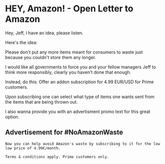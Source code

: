 # HEY, Amazon! - Open Letter to Amazon
Hey, Jeff, I have an idea, please listen.

Here's the idea:

Please don't put any more items meant for consumers to waste just because you couldn't store them any longer.

I would like all governments to force you and your fellow managers Jeff to think more responsibly, clearly you haven't done that enough.

Instead, do this: Offer an addon subscription for 4.99 EUR/USD for Prime customers.

Upon subscribing one can select what type of items one wants sent from the items that are being thrown out.

I also wanna provide you with an advertisment promo text for this great option.


## Advertisement for #NoAmazonWaste
```Amazon likes to waste goods originally meant for consumers like you:
Now you can help avoid Amazon's waste by subscribing to it for the low low price of 4.99€/month.

Terms & conditions apply. Prime customers only.
